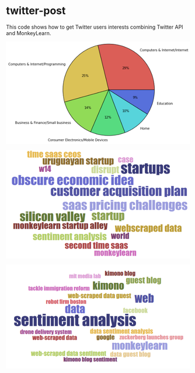# twitter-post
This code shows how to get Twitter users interests combining Twitter API and MonkeyLearn.


![Alt text](resources/pie_chart_raulgarreta.png)

![Alt text](resources/cloud_raulgarreta_business.png)

![Alt text](resources/cloud_raulgarreta_internet.png)







